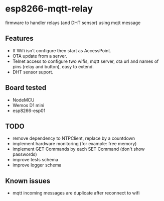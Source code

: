 # esp8266-mqtt-relay
firmware to handler relays (and DHT sensor) using mqtt message

## Features
* If Wifi isn't configure then start as AccessPoint.
* OTA update from a server.
* Telnet access to configure two wifis, mqtt server, ota url and names of pins (relay and button), easy to extend.
* DHT sensor suport.

## Board tested
* NodeMCU
* Wemos D1 mini
* esp8266-esp01

## TODO
* remove dependency to NTPClient, replace by a countdown
* implement hardware monitoring (for example: free memory)
* implement GET Commands by each SET Command (don't show passwords)
* improve tests schema
* improve logger schema

## Known issues
* mqtt incoming messages are duplicate after reconnect to wifi